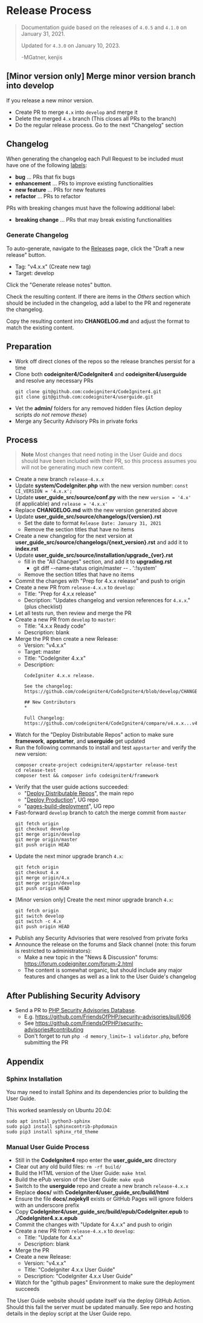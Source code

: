 # Release Process

> Documentation guide based on the releases of `4.0.5` and `4.1.0` on January 31, 2021.
>
> Updated for `4.3.0` on January 10, 2023.
>
> -MGatner, kenjis

## [Minor version only] Merge minor version branch into develop

If you release a new minor version.

* Create PR to merge `4.x` into `develop` and merge it
* Delete the merged `4.x` branch (This closes all PRs to the branch)
* Do the regular release process. Go to the next "Changelog" section

## Changelog

When generating the changelog each Pull Request to be included must have one of
the following [labels](https://github.com/codeigniter4/CodeIgniter4/labels):
- **bug** ... PRs that fix bugs
- **enhancement** ... PRs to improve existing functionalities
- **new feature** ... PRs for new features
- **refactor** ... PRs to refactor

PRs with breaking changes must have the following additional label:
- **breaking change** ... PRs that may break existing functionalities

### Generate Changelog

To auto-generate, navigate to the
[Releases](https://github.com/codeigniter4/CodeIgniter4/releases) page,
click the "Draft a new release" button.

* Tag: "v4.x.x" (Create new tag)
* Target: develop

Click the "Generate release notes" button.

Check the resulting content. If there are items in the *Others* section which
should be included in the changelog, add a label to the PR and regenerate
the changelog.

Copy the resulting content into **CHANGELOG.md** and adjust the format to match
the existing content.

## Preparation

* Work off direct clones of the repos so the release branches persist for a time
* Clone both **codeigniter4/CodeIgniter4** and **codeigniter4/userguide** and
  resolve any necessary PRs
    ```console
    git clone git@github.com:codeigniter4/CodeIgniter4.git
    git clone git@github.com:codeigniter4/userguide.git
    ```
* Vet the **admin/** folders for any removed hidden files (Action deploy scripts
  *do not remove these*)
* Merge any Security Advisory PRs in private forks

## Process

> **Note** Most changes that need noting in the User Guide and docs should have
> been included with their PR, so this process assumes you will not be
> generating much new content.

* Create a new branch `release-4.x.x`
* Update **system/CodeIgniter.php** with the new version number:
  `const CI_VERSION = '4.x.x';`
* Update **user_guide_src/source/conf.py** with the new `version = '4.x'` (if applicable)
  and `release = '4.x.x'`
* Replace **CHANGELOG.md** with the new version generated above
* Update **user_guide_src/source/changelogs/{version}.rst**
  * Set the date to format `Release Date: January 31, 2021`
  * Remove the section titles that have no items
* Create a new changelog for the next version at
  **user_guide_src/source/changelogs/{next_version}.rst** and add it to
  **index.rst**
* Update **user_guide_src/source/installation/upgrade_{ver}.rst**
  * fill in the "All Changes" section, and add it to **upgrading.rst**
    * git diff --name-status origin/master -- . ':!system'
  * Remove the section titles that have no items
* Commit the changes with "Prep for 4.x.x release" and push to origin
* Create a new PR from `release-4.x.x` to `develop`:
  * Title: "Prep for 4.x.x release"
  * Decription: "Updates changelog and version references for `4.x.x`." (plus checklist)
* Let all tests run, then review and merge the PR
* Create a new PR from `develop` to `master`:
  * Title: "4.x.x Ready code"
  * Description: blank
* Merge the PR then create a new Release:
  * Version: "v4.x.x"
  * Target: master
  * Title: "CodeIgniter 4.x.x"
  * Description:
    ```
    CodeIgniter 4.x.x release.

    See the changelog: https://github.com/codeigniter4/CodeIgniter4/blob/develop/CHANGELOG.md

    ## New Contributors
    *

    Full Changelog: https://github.com/codeigniter4/CodeIgniter4/compare/v4.x.x...v4.x.x
    ```
* Watch for the "Deploy Distributable Repos" action to make sure **framework**,
  **appstarter**, and **userguide** get updated
* Run the following commands to install and test `appstarter` and verify the new
  version:
    ```console
    composer create-project codeigniter4/appstarter release-test
    cd release-test
    composer test && composer info codeigniter4/framework
    ```
* Verify that the user guide actions succeeded:
  * "[Deploy Distributable Repos](https://github.com/codeigniter4/CodeIgniter4/actions/workflows/deploy-distributables.yml)", the main repo
  * "[Deploy Production](https://github.com/codeigniter4/userguide/actions/workflows/deploy.yml)", UG repo
  * "[pages-build-deployment](https://github.com/codeigniter4/userguide/actions/workflows/pages/pages-build-deployment)", UG repo
* Fast-forward `develop` branch to catch the merge commit from `master`
    ```console
    git fetch origin
    git checkout develop
    git merge origin/develop
    git merge origin/master
    git push origin HEAD
    ```
* Update the next minor upgrade branch `4.x`:
    ```console
    git fetch origin
    git checkout 4.x
    git merge origin/4.x
    git merge origin/develop
    git push origin HEAD
    ```
* [Minor version only] Create the next minor upgrade branch `4.x`:
    ```console
    git fetch origin
    git switch develop
    git switch -c 4.x
    git push origin HEAD
    ```
* Publish any Security Advisories that were resolved from private forks
* Announce the release on the forums and Slack channel
  (note: this forum is restricted to administrators):
  * Make a new topic in the "News & Discussion" forums:
    https://forum.codeigniter.com/forum-2.html
  * The content is somewhat organic, but should include any major features and
    changes as well as a link to the User Guide's changelog

## After Publishing Security Advisory

* Send a PR to [PHP Security Advisories Database](https://github.com/FriendsOfPHP/security-advisories).
  * E.g. https://github.com/FriendsOfPHP/security-advisories/pull/606
  * See https://github.com/FriendsOfPHP/security-advisories#contributing
  * Don't forget to run `php -d memory_limit=-1 validator.php`, before
    submitting the PR

## Appendix

### Sphinx Installation

You may need to install Sphinx and its dependencies prior to building the User
Guide.

This worked seamlessly on Ubuntu 20.04:
```console
sudo apt install python3-sphinx
sudo pip3 install sphinxcontrib-phpdomain
sudo pip3 install sphinx_rtd_theme
```

### Manual User Guide Process

* Still in the **CodeIgniter4** repo enter the **user_guide_src** directory
* Clear out any old build files: `rm -rf build/`
* Build the HTML version of the User Guide: `make html`
* Build the ePub version of the User Guide: `make epub`
* Switch to the **userguide** repo and create a new branch `release-4.x.x`
* Replace **docs/** with **CodeIgniter4/user_guide_src/build/html**
* Ensure the file **docs/.nojekyll** exists or GitHub Pages will ignore folders
  with an underscore prefix
* Copy **CodeIgniter4/user_guide_src/build/epub/CodeIgniter.epub** to
  **./CodeIgniter4.x.x.epub**
* Commit the changes with "Update for 4.x.x" and push to origin
* Create a new PR from `release-4.x.x` to `develop`:
  * Title: "Update for 4.x.x"
  * Description: blank
* Merge the PR
* Create a new Release:
  * Version: "v4.x.x"
  * Title: "CodeIgniter 4.x.x User Guide"
  * Description: "CodeIgniter 4.x.x User Guide"
* Watch for the "github pages" Environment to make sure the deployment succeeds

The User Guide website should update itself via the deploy GitHub Action. Should
this fail the server must be updated manually. See repo and hosting details in
the deploy script at the User Guide repo.

